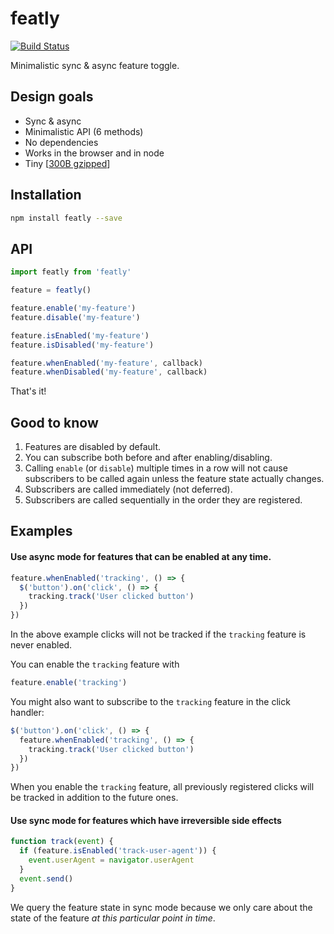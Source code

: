 # featly

[![Build Status](https://travis-ci.org/wadim/featly.svg?branch=master)](https://travis-ci.org/wadim/featly)

Minimalistic sync & async feature toggle.

## Design goals
 - Sync & async
 - Minimalistic API (6 methods)
 - No dependencies
 - Works in the browser and in node
 - Tiny [[300B gzipped](src/featly.js)]

## Installation

```bash
npm install featly --save
```

## API

```js
import featly from 'featly'

feature = featly()

feature.enable('my-feature')
feature.disable('my-feature')

feature.isEnabled('my-feature')
feature.isDisabled('my-feature')

feature.whenEnabled('my-feature', callback)
feature.whenDisabled('my-feature', callback)
```

That's it!

## Good to know

1. Features are disabled by default.
2. You can subscribe both before and after enabling/disabling.
3. Calling `enable` (or `disable`) multiple times in a row will not cause subscribers to be called again unless the feature state actually changes.
4. Subscribers are called immediately (not deferred).
5. Subscribers are called sequentially in the order they are registered.

## Examples

#### Use async mode for features that can be enabled at any time.

```js
feature.whenEnabled('tracking', () => {
  $('button').on('click', () => {
    tracking.track('User clicked button')
  })
})
```

In the above example clicks will not be tracked if the `tracking` feature is never enabled.

You can enable the `tracking` feature with

```js
feature.enable('tracking')
```

You might also want to subscribe to the `tracking` feature in the click handler:

```js
$('button').on('click', () => {
  feature.whenEnabled('tracking', () => {
    tracking.track('User clicked button')
  })
})
```

When you enable the `tracking` feature, all previously registered clicks will be tracked in addition to the future ones.

#### Use sync mode for features which have irreversible side effects

```js
function track(event) {
  if (feature.isEnabled('track-user-agent')) {
    event.userAgent = navigator.userAgent
  }
  event.send()
}
```

We query the feature state in sync mode because we only care about the state of the feature *at this particular point in time*.
